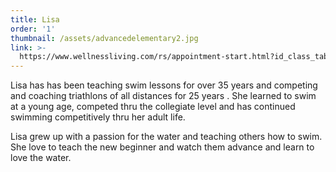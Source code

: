 ```yaml
---
title: Lisa
order: '1'
thumbnail: /assets/advancedelementary2.jpg
link: >-
  https://www.wellnessliving.com/rs/appointment-start.html?id_class_tab=3&k_business=248418&k_class_tab=13640&k_service=109085
---
```

Lisa has has been teaching swim lessons for over 35 years and competing and coaching triathlons of all distances for 25 years . She learned to swim at a young age, competed thru the collegiate level and has continued swimming competitively thru her adult life.

Lisa grew up with a passion for the water and teaching others how to swim. She love to teach the new beginner and watch them advance and learn to love the water.
